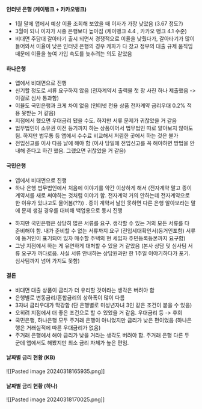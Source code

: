 


#### 인터넷 은행 (케이뱅크 + 카카오뱅크)
* 1월 말에 앱에서 예상 이율 조회해 보았을 때 이자가 가장 낮았음 (3.67 정도?)
* 3월이 되니 이자가 시중 은행보다 높아짐 (케이뱅크 4.4 , 카카오 뱅크 4.1 수준)
* 비대면 주담대 갈아타기 출시 되면서 경쟁적으로 이율을 낮췄다가, 갈아타기가 많이 들어와서 이율이 낮은 인터넷 은행의 경우 케파가 다 찼고 정부의 대출 규제 움직임 때문에 이율을 높여 가입 속도를 늦추려는 의도 같았음



#### 하나은행
* 앱에서 비대면으로 진행
* 신기할 정도로 서류 요구하지 않음 (전자계약서 출력물 첫 장 사진 하나 제출했음 -> 이걸로 심사 통과함)
* 이율도 국민은행과 크게 차이 없음 (인터넷 전용 상품 전자계약 금리우대 0.2% 적용 못받는 거 같음)
* 지점에서 했으면 우대금리 됐을 수도. 하지만 서류 문제가 귀찮았을 거 같음
* 법무법인이 소유권 이전 등기까지 하는 상품이어서 법무법인 따로 알아보지 않아도 됨. 하지만 법무통 등 앱에서 수수료 비교해서 저렴한 곳에서 하는 것은 불가
* 전입신고를 이사 다음 날에 해야 함 (이사 당일에 전입신고를 꼭 해야하면 방법을 안내해 준다고 하긴 했음. 그랬으면 귀찮았을 거 같음)



#### 국민은행
* 앱에서 비대면으로 진행
* 하나 은행 법무법인에서 처음에 이야기를 약간 이상하게 해서 (전자계약 말고 종이 계약서를 새로 써야하는 것처럼 이야기 함. 전자계약 거의 안하는데 전자계약으로 한 이유가 있냐고도 물어봄(??)) . 종이 계약서 날인 못하면 다른 은행 알아보라는 말에 문제 생길 경우를 대비해 백업용으로 동시 진행
- 하지만 국민은행은 상당히 많은 서류를 요구. 생각할 수 있는 거의 모든 서류를 다 준비해야 함. 내가 준비할 수 없는 서류까지 요구 (전입세대확인서(동거인포함) 서류에 동거인이 표기되어 있자 매수할 주택의 현 세입자 주민등록등본까지 요구함)
- 그냥 지점에서 하는 게 유연하게 대처할 수 있을 거 같았음 (본사 상담 및 심사팀 서류 요구가 까다로움. 사실 서류 안내하는 상담원과만 한 1주일 이야기하다가 포기. 심사팀까지 넘어 가지도 못함)



#### 결론
* 비대면 대출 상품이 금리가 더 유리할 것이라는 생각은 버려야 함
* 은행별로 변동금리/혼합금리의 상하폭이 많이 다름
* 3자녀 금리우대가 막강함 (단 은행별로 미성년자녀 3인 같은 조건이 붙을 수 있음)
* 오히려 지점에서 더 좋은 조건으로 할 수 있었을 거 같음. 우대금리 등 -> 후회
* 국민은행, 하나은행 모두 주거래 은행이 아니었지만 금리가 낮은 편이었음 (하나은행은 거래실적에 따른 우대금리가 없음)
* 주거래 은행에서 해야 금리가 낮을 거라는 생각도 버려야 함. 주거래 은행 다른 두 군데 앱에서도 해봤지만 최소 금리 자체가 높은 편임.







#### 날짜별 금리 현황 (KB)


![[Pasted image 20240318165935.png]]





#### 날짜별 금리 현황 (하나)

![[Pasted image 20240318170025.png]]